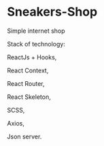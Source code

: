 # Sneakers-Shop
Simple internet shop

Stack of technology:

ReactJs + Hooks, 

React Context, 

React Router, 

React Skeleton, 

SCSS, 

Axios, 

Json server. 
